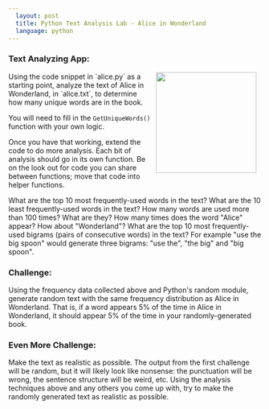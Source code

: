```yaml
---
  layout: post
  title: Python Text Analysis Lab - Alice in Wonderland
  language: python
---
```


### Text Analyzing App:
<img src="http://www.alice-in-wonderland.net/alicepic/alice-in-wonderland/1book33.jpg" width="200px" align="right" hspace="10">
Using the code snippet in `alice.py` as a starting point, analyze the text of Alice in Wonderland, in `alice.txt`, to determine how many unique words are in the book.

You will need to fill in the `GetUniqueWords()` function with your own logic.

Once you have that working, extend the code to do more analysis. Each bit of analysis should go in its own function. Be on the look out for code you can share between functions; move that code into helper functions.

What are the top 10 most frequently-used words in the text?
What are the 10 least frequently-used words in the text?
How many words are used more than 100 times? What are they?
How many times does the word "Alice" appear? How about "Wonderland"?
What are the top 10 most frequently-used bigrams (pairs of consecutive words) in the text? For example "use the big spoon" would generate three bigrams: "use the", "the big" and "big spoon".

### Challenge:
Using the frequency data collected above and Python's random module, generate random text with the same frequency distribution as Alice in Wonderland. That is, if a word appears 5% of the time in Alice in Wonderland, it should appear 5% of the time in your randomly-generated book.

### Even More Challenge:
Make the text as realistic as possible. The output from the first challenge will be random, but it will likely look like nonsense: the punctuation will be wrong, the sentence structure will be weird, etc. Using the analysis techniques above and any others you come up with, try to make the randomly generated text as realistic as possible.
